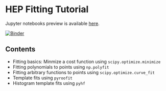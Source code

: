 # HEP Fitting Tutorial


Jupyter notebooks preview is available [here](https://nbviewer.jupyter.org/github/klieret/HEPFittingTutorial/tree/master/examples/jupyter_notebooks/).

[![Binder](https://mybinder.org/badge_logo.svg)](https://mybinder.org/v2/gh/nikoladze/HEPFittingTutorial/master?filepath=examples%2Fjupyter_notebooks)

## Contents

* Fitting basics: Minmize a cost function using ``scipy.optimize.minimize``
* Fitting polynomials to points using ``np.polyfit``
* Fitting arbitrary functions to points using ``scipy.optimize.curve_fit``
* Template fits using ``pyroofit``
* Histogram template fits using ``pyhf``

